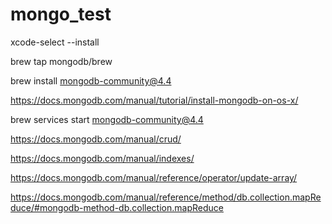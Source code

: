 # mongo_test

xcode-select --install

brew tap mongodb/brew

brew install mongodb-community@4.4


https://docs.mongodb.com/manual/tutorial/install-mongodb-on-os-x/


brew services start mongodb-community@4.4

https://docs.mongodb.com/manual/crud/

https://docs.mongodb.com/manual/indexes/

https://docs.mongodb.com/manual/reference/operator/update-array/

https://docs.mongodb.com/manual/reference/method/db.collection.mapReduce/#mongodb-method-db.collection.mapReduce
